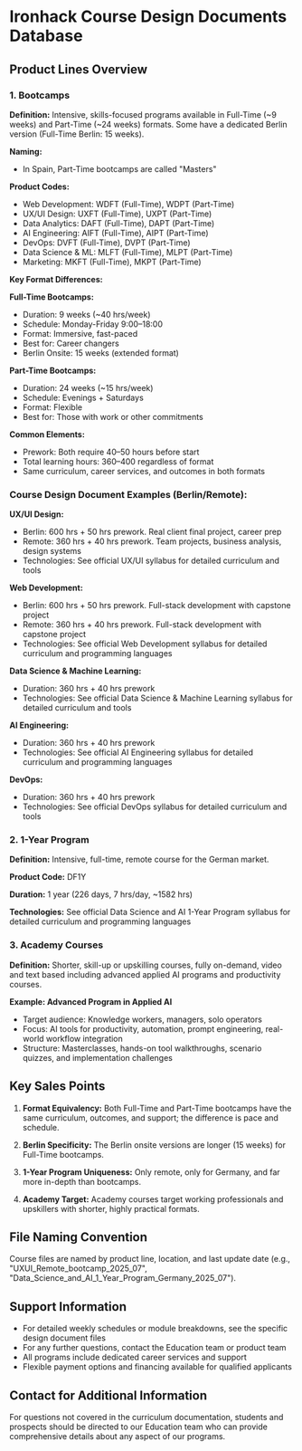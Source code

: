 # Ironhack Course Design Documents Database

## Product Lines Overview

### 1. Bootcamps

**Definition:** Intensive, skills-focused programs available in Full-Time (~9 weeks) and Part-Time (~24 weeks) formats. Some have a dedicated Berlin version (Full-Time Berlin: 15 weeks).

**Naming:**
- In Spain, Part-Time bootcamps are called "Masters"

**Product Codes:**
- Web Development: WDFT (Full-Time), WDPT (Part-Time)
- UX/UI Design: UXFT (Full-Time), UXPT (Part-Time)
- Data Analytics: DAFT (Full-Time), DAPT (Part-Time)
- AI Engineering: AIFT (Full-Time), AIPT (Part-Time)
- DevOps: DVFT (Full-Time), DVPT (Part-Time)
- Data Science & ML: MLFT (Full-Time), MLPT (Part-Time)
- Marketing: MKFT (Full-Time), MKPT (Part-Time)

**Key Format Differences:**

**Full-Time Bootcamps:**
- Duration: 9 weeks (~40 hrs/week)
- Schedule: Monday-Friday 9:00–18:00
- Format: Immersive, fast-paced
- Best for: Career changers
- Berlin Onsite: 15 weeks (extended format)

**Part-Time Bootcamps:**
- Duration: 24 weeks (~15 hrs/week)
- Schedule: Evenings + Saturdays
- Format: Flexible
- Best for: Those with work or other commitments

**Common Elements:**
- Prework: Both require 40–50 hours before start
- Total learning hours: 360–400 regardless of format
- Same curriculum, career services, and outcomes in both formats

### Course Design Document Examples (Berlin/Remote):

**UX/UI Design:**
- Berlin: 600 hrs + 50 hrs prework. Real client final project, career prep
- Remote: 360 hrs + 40 hrs prework. Team projects, business analysis, design systems
- Technologies: See official UX/UI syllabus for detailed curriculum and tools

**Web Development:**
- Berlin: 600 hrs + 50 hrs prework. Full-stack development with capstone project
- Remote: 360 hrs + 40 hrs prework. Full-stack development with capstone project
- Technologies: See official Web Development syllabus for detailed curriculum and programming languages

**Data Science & Machine Learning:**
- Duration: 360 hrs + 40 hrs prework
- Technologies: See official Data Science & Machine Learning syllabus for detailed curriculum and tools

**AI Engineering:**
- Duration: 360 hrs + 40 hrs prework
- Technologies: See official AI Engineering syllabus for detailed curriculum and programming languages

**DevOps:**
- Duration: 360 hrs + 40 hrs prework
- Technologies: See official DevOps syllabus for detailed curriculum and tools

### 2. 1-Year Program

**Definition:** Intensive, full-time, remote course for the German market.

**Product Code:** DF1Y

**Duration:** 1 year (226 days, 7 hrs/day, ~1582 hrs)

**Technologies:** See official Data Science and AI 1-Year Program syllabus for detailed curriculum and programming languages

### 3. Academy Courses

**Definition:** Shorter, skill-up or upskilling courses, fully on-demand, video and text based including advanced applied AI programs and productivity courses.

**Example: Advanced Program in Applied AI**
- Target audience: Knowledge workers, managers, solo operators
- Focus: AI tools for productivity, automation, prompt engineering, real-world workflow integration
- Structure: Masterclasses, hands-on tool walkthroughs, scenario quizzes, and implementation challenges

## Key Sales Points

1. **Format Equivalency:** Both Full-Time and Part-Time bootcamps have the same curriculum, outcomes, and support; the difference is pace and schedule.

2. **Berlin Specificity:** The Berlin onsite versions are longer (15 weeks) for Full-Time bootcamps.

3. **1-Year Program Uniqueness:** Only remote, only for Germany, and far more in-depth than bootcamps.

4. **Academy Target:** Academy courses target working professionals and upskillers with shorter, highly practical formats.

## File Naming Convention

Course files are named by product line, location, and last update date (e.g., "UXUI_Remote_bootcamp_2025_07", "Data_Science_and_AI_1_Year_Program_Germany_2025_07").

## Support Information

- For detailed weekly schedules or module breakdowns, see the specific design document files
- For any further questions, contact the Education team or product team
- All programs include dedicated career services and support
- Flexible payment options and financing available for qualified applicants

## Contact for Additional Information

For questions not covered in the curriculum documentation, students and prospects should be directed to our Education team who can provide comprehensive details about any aspect of our programs.
